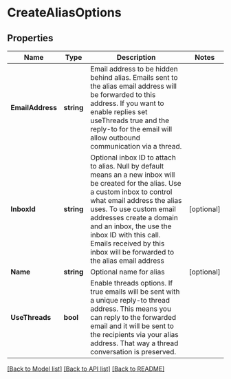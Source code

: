 # CreateAliasOptions

## Properties

Name | Type | Description | Notes
------------ | ------------- | ------------- | -------------
**EmailAddress** | **string** | Email address to be hidden behind alias. Emails sent to the alias email address will be forwarded to this address. If you want to enable replies set useThreads true and the reply-to for the email will allow outbound communication via a thread. | 
**InboxId** | **string** | Optional inbox ID to attach to alias. Null by default means an a new inbox will be created for the alias. Use a custom inbox to control what email address the alias uses. To use custom email addresses create a domain and an inbox, the use the inbox ID with this call. Emails received by this inbox will be forwarded to the alias email address | [optional] 
**Name** | **string** | Optional name for alias | [optional] 
**UseThreads** | **bool** | Enable threads options. If true emails will be sent with a unique reply-to thread address. This means you can reply to the forwarded email and it will be sent to the recipients via your alias address. That way a thread conversation is preserved. | 

[[Back to Model list]](../README#documentation-for-models) [[Back to API list]](../README#documentation-for-api-endpoints) [[Back to README]](../README)


